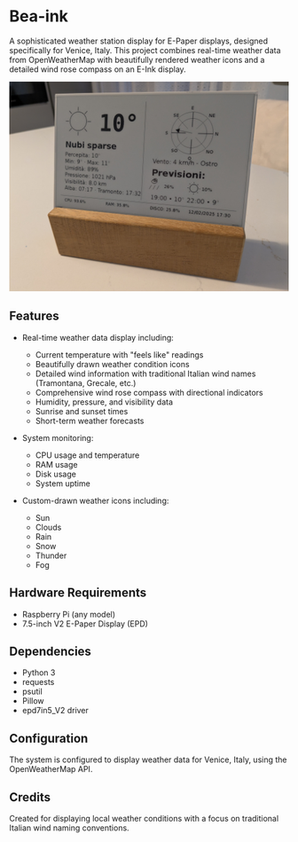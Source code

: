 # Bea-ink

A sophisticated weather station display for E-Paper displays, designed specifically for Venice, Italy. This project combines real-time weather data from OpenWeatherMap with beautifully rendered weather icons and a detailed wind rose compass on an E-Ink display.

![Bea-ink Preview](Bea-ink.jpg)

## Features

- Real-time weather data display including:
  - Current temperature with "feels like" readings
  - Beautifully drawn weather condition icons
  - Detailed wind information with traditional Italian wind names (Tramontana, Grecale, etc.)
  - Comprehensive wind rose compass with directional indicators
  - Humidity, pressure, and visibility data
  - Sunrise and sunset times
  - Short-term weather forecasts

- System monitoring:
  - CPU usage and temperature
  - RAM usage
  - Disk usage
  - System uptime

- Custom-drawn weather icons including:
  - Sun
  - Clouds
  - Rain
  - Snow
  - Thunder
  - Fog

## Hardware Requirements

- Raspberry Pi (any model)
- 7.5-inch V2 E-Paper Display (EPD)

## Dependencies

- Python 3
- requests
- psutil
- Pillow
- epd7in5_V2 driver

## Configuration

The system is configured to display weather data for Venice, Italy, using the OpenWeatherMap API.

## Credits

Created for displaying local weather conditions with a focus on traditional Italian wind naming conventions.
